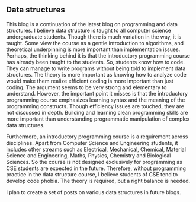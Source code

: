 ## Data structures
This blog is a continuation of the latest blog on programming and data structures.
I believe data structure is taught to all computer science undergraduate students. Though there is much variation in the way, it is taught. Some view the course as a gentle introduction 
to algorithms, and theoretical underpinning is more important than implementation issues. Perhaps, the thinking behind it is that the introductory programming course has already been 
taught to the students. So, students know how to code. They can manage to write programs without being told to implement data structures. The theory is more important as knowing how to 
analyze code would make them realize efficient coding is more important than just coding. The argument seems to be very strong and elementary to understand. However, the important point 
it misses is that the introductory programming course emphasizes learning syntax and the meaning of the programming constructs. Though efficiency issues are touched, they are not 
discussed in depth. Building and learning clean programming skills are more important than understanding programmatic manipulation of complex data structures.

Furthermore, an introductory programming course is a requirement across disciplines. Apart from Computer Science and Engineering students, it includes other streams such as Electrical, 
Mechanical, Chemical, Material Science and Engineering, Maths, Physics, Chemistry and Biological Sciences. So the course is not designed exclusively for programming as CSE students are 
expected in the future. Therefore, without programming practice in the data structure course, I believe students of CSE tend to develop code phobia. The theory is required, but a right 
balance is needed.

I plan to create a set of posts on various data structures in future blogs.   
